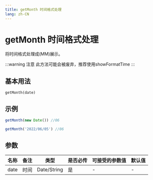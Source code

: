```yaml
---
title: getMonth 时间格式处理
lang: zh-CN
---
```

# getMonth 时间格式处理

将时间格式处理成(MM)展示。

:::warning 注意
此方法可能会被废弃，推荐使用showFormatTime
:::

## 基本用法
`
getMonth(date)
`

## 示例
```Javascript
getMonth(new Date()) //06

getMonth('2022/06/05') //06


```
## 参数


| 名称  | 备注 | 类型 | 是否必传| 可接受的参数值 | 默认值 |
|  ---  | ----| ---- | -------|------------- | ------- |
| date | 时间|Date/String| 是  |-  | -|